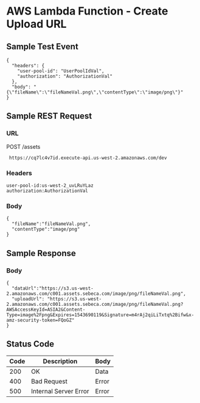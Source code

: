 # AWS Lambda Function - Create Upload URL

## Sample Test Event
```
{
  "headers": {
    "user-pool-id": "UserPoolIdVal",
    "authorization": "AuthorizationVal"
  },
  "body": "{\"fileName\":\"fileNameVal.png\",\"contentType\":\"image/png\"}"
}
```

## Sample REST Request
### URL
POST /assets
```
 https://cq7lc4v7id.execute-api.us-west-2.amazonaws.com/dev
```
### Headers
```
user-pool-id:us-west-2_uvLRuYLaz
authorization:AuthorizationVal
```
### Body
```
{  
  "fileName":"fileNameVal.png",
  "contentType":"image/png"
}
```

## Sample Response
### Body
```
{
  "dataUrl":"https://s3.us-west-2.amazonaws.com/c001.assets.sebeca.com/image/png/fileNameVal.png",
  "uploadUrl": "https://s3.us-west-2.amazonaws.com/c001.assets.sebeca.com/image/png/fileNameVal.png?AWSAccessKeyId=ASIA2&Content-Type=image%2Fpng&Expires=1543690119&Signature=m4rAj2qiLiTxtq%2Bifw&x-amz-security-token=FQoGZ"
}
```
## Status Code
Code | Description | Body
------------ | ------------- | -----------
200 | OK | Data
400 | Bad Request | Error
500 | Internal Server Error |Error

